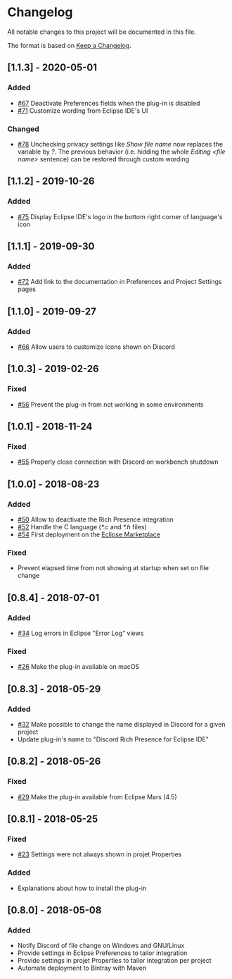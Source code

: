 # Changelog
All notable changes to this project will be documented in this file.

The format is based on [Keep a Changelog](https://keepachangelog.com/en/1.0.0/).

## [1.1.3] - 2020-05-01
### Added
 - [#67](https://github.com/echebbi/eclipse-discord-integration/issues/67) Deactivate Preferences fields when the plug-in is disabled
 - [#71](https://github.com/echebbi/eclipse-discord-integration/issues/71) Customize wording from Eclipse IDE's UI

### Changed
 - [#78](https://github.com/echebbi/eclipse-discord-integration/pull/78) Unchecking privacy settings like _Show file name_ now replaces the variable by _?_. The previous behavior (i.e. hidding the whole _Editing &lt;file name&gt;_ sentence) can be restored through custom wording

## [1.1.2] - 2019-10-26
### Added
 - [#75](https://github.com/echebbi/eclipse-discord-integration/pull/75) Display Eclipse IDE's logo in the bottom right corner of language's icon

## [1.1.1] - 2019-09-30
### Added
- [#72](https://github.com/echebbi/eclipse-discord-integration/pull/72) Add link to the documentation in Preferences and Project Settings pages

## [1.1.0] - 2019-09-27
### Added
- [#66](https://github.com/echebbi/eclipse-discord-integration/issues/66) Allow users to customize icons shown on Discord

## [1.0.3] - 2019-02-26
### Fixed
- [#56](https://github.com/echebbi/eclipse-discord-integration/issues/56) Prevent the plug-in from not working in some environments

## [1.0.1] - 2018-11-24
### Fixed
- [#55](https://github.com/echebbi/eclipse-discord-integration/issues/55) Properly close connection with Discord on workbench shutdown

## [1.0.0] - 2018-08-23
### Added
- [#50](https://github.com/echebbi/eclipse-discord-integration/pull/50) Allow to deactivate the Rich Presence integration
- [#52](https://github.com/echebbi/eclipse-discord-integration/pull/52) Handle the C language (_*.c_ and _*.h_ files)
- [#54](https://github.com/echebbi/eclipse-discord-integration/pull/54) First deployment on the [Eclipse Marketplace](https://marketplace.eclipse.org/content/discord-rich-presence-eclipse-ide)

### Fixed
- Prevent elapsed time from not showing at startup when set on file change

## [0.8.4] - 2018-07-01
### Added
- [#34](https://github.com/echebbi/eclipse-discord-integration/pull/34) Log errors in Eclipse "Error Log" views

### Fixed
- [#26](https://github.com/echebbi/eclipse-discord-integration/issues/26) Make the plug-in available on macOS

## [0.8.3] - 2018-05-29
### Added
- [#32](https://github.com/echebbi/eclipse-discord-integration/pull/32) Make possible to change the name displayed in Discord for a given project
- Update plug-in's name to "Discord Rich Presence for Eclipse IDE"

## [0.8.2] - 2018-05-26
### Fixed
- [#29](https://github.com/echebbi/eclipse-discord-integration/issues/29) Make the plug-in available from Eclipse Mars (4.5)

## [0.8.1] - 2018-05-25
### Fixed
- [#23](https://github.com/echebbi/eclipse-discord-integration/issues/23) Settings were not always shown in projet Properties

### Added
- Explanations about how to install the plug-in

## [0.8.0] - 2018-05-08
### Added
- Notify Discord of file change on Windows and GNU/Linux
- Provide settings in Eclipse Preferences to tailor integration
- Provide settings in projet Properties to tailor integration per project
- Automate deployment to Bintray with Maven